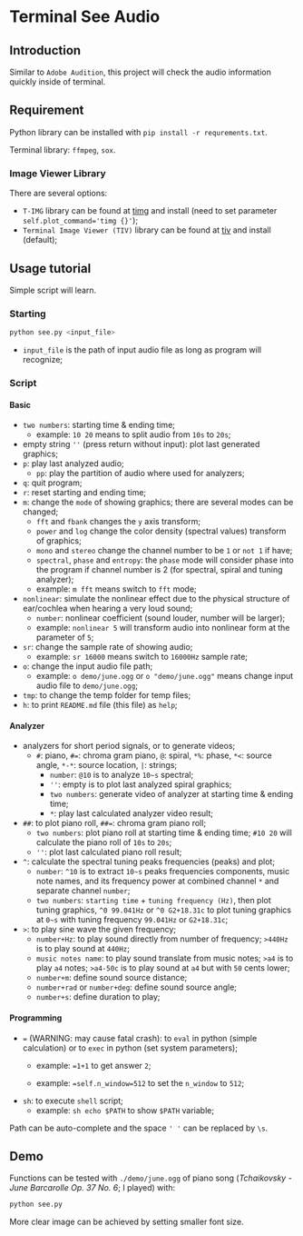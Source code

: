 # Terminal See Audio

## Introduction

Similar to `Adobe Audition`, this project will check the audio information quickly inside of terminal. 

## Requirement

Python library can be installed with `pip install -r requrements.txt`.

Terminal library: `ffmpeg`, `sox`.

### Image Viewer Library

There are several options:

* `T-IMG` library can be found at [timg](https://github.com/hzeller/timg/) and install (need to set parameter `self.plot_command='timg {}'`);
* `Terminal Image Viewer (TIV)` library can be found at [tiv](https://github.com/stefanhaustein/TerminalImageViewer) and install (default);

## Usage tutorial

Simple script will learn.

### Starting

```bash
python see.py <input_file>
```

* `input_file` is the path of input audio file as long as program will recognize;

### Script

#### Basic

* `two numbers`: starting time & ending time;
  * example: `10 20` means to split audio from `10s` to `20s`;
* empty string `''` (press return without input): plot last generated graphics;
* `p`: play last analyzed audio;
  * `pp`: play the partition of audio where used for analyzers;
* `q`: quit program;
* `r`: reset starting and ending time;
* `m`: change the `mode` of showing graphics; there are several modes can be changed;
  * `fft` and `fbank` changes the `y` axis transform;
  * `power` and `log` change the color density (spectral values) transform of graphics;
  * `mono` and `stereo` change the channel number to be `1` or `not 1` if have;
  * `spectral`, `phase` and `entropy`: the `phase` mode will consider phase into the program if channel number is 2 (for spectral, spiral and tuning analyzer);
  * example: `m fft` means switch to `fft` mode;
* `nonlinear`: simulate the nonlinear effect due to the physical structure of ear/cochlea when hearing a very loud sound;
  * `number`: nonlinear coefficient (sound louder, number will be larger);
  * example: `nonlinear 5` will transform audio into nonlinear form at the parameter of `5`;
* `sr`: change the sample rate of showing audio;
  * example: `sr 16000` means switch to `16000Hz` sample rate;
* `o`: change the input audio file path;
  * example: `o demo/june.ogg` or `o "demo/june.ogg"` means change input audio file to `demo/june.ogg`;
* `tmp`: to change the temp folder for temp files;
* `h`: to print `README.md` file (this file) as `help`;

#### Analyzer

* analyzers for short period signals, or to generate videos;
  * `#`: piano, `#=`: chroma gram piano, `@`: spiral, `*%`: phase, `*<`: source angle, `*-*`: source location, `|`: strings;
    * `number`: `@10` is to analyze `10~s` spectral;
    * `''`: empty is to plot last analyzed spiral graphics;
    * `two numbers`: generate video of analyzer at starting time & ending time;
    * `*`: play last calculated analyzer video result;
* `##`: to plot piano roll, `##=`: chroma gram piano roll;
  * `two numbers`: plot piano roll at starting time & ending time; `#10 20` will calculate the piano roll of `10s` to `20s`;
  * `''`: plot last calculated piano roll result;
* `^`: calculate the spectral tuning peaks frequencies (peaks) and plot;
  * `number`: `^10` is to extract `10~s` peaks frequencies components, music note names, and its frequency power at combined channel `*` and separate channel `number`;
  * `two numbers`: `starting time` + `tuning frequency (Hz)`, then plot tuning graphics, `^0 99.041Hz` or `^0 G2+18.31c` to plot tuning graphics at `0~s` with tuning frequency `99.041Hz` or `G2+18.31c`;
* `>`: to play sine wave the given frequency;
  * `number+Hz`: to play sound directly from number of frequency; `>440Hz` is to play sound at `440Hz`;
  * `music notes name`: to play sound translate from music notes; `>a4` is to play `a4` notes; `>a4-50c` is to play sound at `a4` but with `50` cents lower;
  * `number+m`: define sound source distance;
  * `number+rad` or `number+deg`: define sound source angle;
  * `number+s`: define duration to play;

#### Programming

* `=` (WARNING: may cause fatal crash): to `eval` in python (simple calculation) or to `exec` in python (set system parameters);
  * example: `=1+1` to get answer `2`;
  
  * example: `=self.n_window=512` to set the `n_window` to `512`;
* `sh`: to execute `shell` script;
  * example: `sh echo $PATH` to show `$PATH` variable;

Path can be auto-complete and the space `' '` can be replaced by `\s`.

## Demo

Functions can be tested with `./demo/june.ogg` of piano song (*Tchaikovsky - June Barcarolle Op. 37 No. 6*; I played) with:

```bash
python see.py
```

More clear image can be achieved by setting smaller font size.